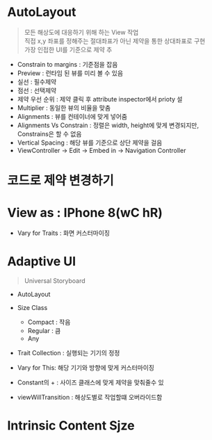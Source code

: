 # AutoLayout

> 모든 해상도에 대응하기 위해 하는 View 작업
> <br> 직접 x,y 좌표를 정해주는 절대좌표가 아닌 제약을 통한 상대좌표로 구현
> <br> 가장 인접한 UI를 기준으로 제약 추

- Constrain to margins : 기준점을 잡음
- Preview : 런타임 된 뷰를 미리 볼 수 있음
- 실선 : 필수제약
- 점선 : 선택제약 
- 제약 우선 순위 : 제약 클릭 후 attribute inspector에서 prioty 설
- Multiplier : 동일한 뷰의 비율을 맞춤
- Alignments : 뷰를 컨테이너에 맞게 넣어줌
- Alignments Vs Constrain : 정렬은 width, height에 맞게 변경되지만, Constrains은 할 수 없음
- Vertical Spacing : 해당 뷰를 기준으로 상단 제약을 걸음
- ViewController -> Edit -> Embed in -> Navigation Controller


# 코드로 제약 변경하기 
# View as : IPhone 8(wC hR)

- Vary for Traits : 화면 커스터마이징

# Adaptive UI

> Universal Storyboard 

- AutoLayout
- Size Class
    - Compact : 작음
    - Regular : 큼
    - Any
- Trait Collection : 실행되는 기기의 정정

- Vary for This: 해당 기기와 방향에 맞게 커스터마이징
- Constant의 + : 사이즈 클래스에 맞게 제약을 맞춰줄수 있
- viewWillTransition : 해상도별로 작업할떄 오버라이드함


# Intrinsic Content Sjze

